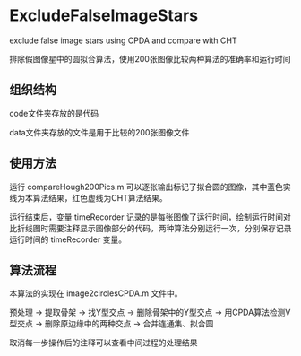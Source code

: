 # ExcludeFalseImageStars
exclude false image stars using CPDA and compare with CHT

排除假图像星中的圆拟合算法，使用200张图像比较两种算法的准确率和运行时间

## 组织结构

code文件夹存放的是代码

data文件夹存放的文件是用于比较的200张图像文件

## 使用方法
运行 compareHough200Pics.m 可以逐张输出标记了拟合圆的图像，其中蓝色实线为本算法结果，红色虚线为CHT算法结果。

运行结束后，变量 timeRecorder 记录的是每张图像了运行时间，绘制运行时间对比折线图时需要注释显示图像部分的代码，两种算法分别运行一次，分别保存记录运行时间的 timeRecorder  变量。

## 算法流程
本算法的实现在 image2circlesCPDA.m 文件中。

预处理 -> 提取骨架 -> 找Y型交点 -> 删除骨架中的Y型交点 -> 用CPDA算法检测V型交点 -> 删除原边缘中的两种交点 -> 合并连通集、拟合圆

取消每一步操作后的注释可以查看中间过程的处理结果
